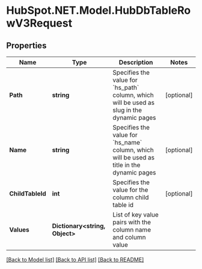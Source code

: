# HubSpot.NET.Model.HubDbTableRowV3Request

## Properties

Name | Type | Description | Notes
------------ | ------------- | ------------- | -------------
**Path** | **string** | Specifies the value for &#x60;hs_path&#x60; column, which will be used as slug in the dynamic pages | [optional] 
**Name** | **string** | Specifies the value for &#x60;hs_name&#x60; column, which will be used as title in the dynamic pages | [optional] 
**ChildTableId** | **int** | Specifies the value for the column child table id | [optional] 
**Values** | **Dictionary&lt;string, Object&gt;** | List of key value pairs with the column name and column value | 

[[Back to Model list]](../README.md#documentation-for-models) [[Back to API list]](../README.md#documentation-for-api-endpoints) [[Back to README]](../README.md)

